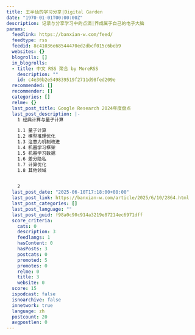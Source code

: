 ```yaml
---
title: 王半仙的学习分享|Digital Garden
date: "1970-01-01T00:00:00Z"
description: 记录与分享学习中的点滴|养成属于自己的电子大脑
params:
  feedlink: https://banxian-w.com/feed/
  feedtype: rss
  feedid: 8c41036e68544470ed2dbcf015c6beb9
  websites: {}
  blogrolls: []
  in_blogrolls:
  - title: 中文 RSS 聚合 by MoreRSS
    description: ""
    id: c4e30b2e549839519f2711d98fed209e
  recommended: []
  recommender: []
  categories: []
  relme: {}
  last_post_title: Google Research 2024年度盘点
  last_post_description: |-
    1 经典计算与量子计算

    1.1 量子计算
    1.2 模型推理优化
    1.3 注意力机制改进
    1.4 机器学习框架
    1.5 机器学习数据
    1.6 差分隐私
    1.7 计算优化
    1.8 其他领域


    2
  last_post_date: "2025-06-10T17:18:00+08:00"
  last_post_link: https://banxian-w.com/article/2025/6/10/2864.html
  last_post_categories: []
  last_post_language: ""
  last_post_guid: f98a0c90c914a3219e87214ec6971dff
  score_criteria:
    cats: 0
    description: 3
    feedlangs: 1
    hasContent: 0
    hasPosts: 3
    postcats: 0
    promoted: 5
    promotes: 0
    relme: 0
    title: 3
    website: 0
  score: 15
  ispodcast: false
  isnoarchive: false
  innetwork: true
  language: zh
  postcount: 20
  avgpostlen: 0
---
```

